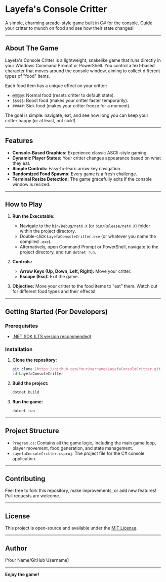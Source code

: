 # Layefa's Console Critter

A simple, charming arcade-style game built in C# for the console. Guide your critter to munch on food and see how their state changes!

---

## About The Game

Layefa's Console Critter is a lightweight, snakelike game that runs directly in your Windows Command Prompt or PowerShell. You control a text-based character that moves around the console window, aiming to collect different types of "food" items.

Each food item has a unique effect on your critter:
* `@@@@@`: Normal food (resets critter to default state).
* `$$$$$`: Boost food (makes your critter faster temporarily).
* `#####`: Sick food (makes your critter freeze for a moment).

The goal is simple: navigate, eat, and see how long you can keep your critter happy (or at least, not sick!).

---

## Features

* **Console-Based Graphics:** Experience classic ASCII-style gaming.
* **Dynamic Player States:** Your critter changes appearance based on what they eat.
* **Simple Controls:** Easy-to-learn arrow key navigation.
* **Randomized Food Spawns:** Every game is a fresh challenge.
* **Terminal Resize Detection:** The game gracefully exits if the console window is resized.

---

## How to Play

1.  **Run the Executable:**
    * Navigate to the `bin/Debug/netX.X` (or `bin/Release/netX.X`) folder within the project directory.
    * Double-click `LayefaConsoleCritter.exe` (or whatever you name the compiled `.exe`).
    * Alternatively, open Command Prompt or PowerShell, navigate to the project directory, and run `dotnet run`.

2.  **Controls:**
    * **Arrow Keys (Up, Down, Left, Right):** Move your critter.
    * **Escape (Esc):** Exit the game.

3.  **Objective:** Move your critter to the food items to "eat" them. Watch out for different food types and their effects!

---

## Getting Started (For Developers)

### Prerequisites

* [.NET SDK (LTS version recommended)](https://dotnet.microsoft.com/download)

### Installation

1.  **Clone the repository:**
    ```bash
    git clone [https://github.com/YourUsername/LayefaConsoleCritter.git](https://github.com/YourUsername/LayefaConsoleCritter.git)
    cd LayefaConsoleCritter
    ```
2.  **Build the project:**
    ```bash
    dotnet build
    ```
3.  **Run the game:**
    ```bash
    dotnet run
    ```

---

## Project Structure

* `Program.cs`: Contains all the game logic, including the main game loop, player movement, food generation, and state management.
* `LayefaConsoleCritter.csproj`: The project file for the C# console application.

---

## Contributing

Feel free to fork this repository, make improvements, or add new features! Pull requests are welcome.

---

## License

This project is open-source and available under the [MIT License](LICENSE.md).

---

## Author

[Your Name/GitHub Username]

---

**Enjoy the game!**

